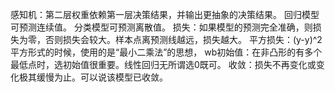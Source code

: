感知机：第二层权重依赖第一层决策结果，并输出更抽象的决策结果。
回归模型可预测连续值。
分类模型可预测离散值。
损失：如果模型的预测完全准确，则损失为零，否则损失会较大。样本点离预测线越远，损失越大。
平方损失：(y-y)^2 平方形式的时候，使用的是“最小二乘法”的思想，
wb初始值：在非凸形的有多个最低点时，选初始值很重要。线性回归无所谓选0既可。
收敛：损失不再变化或变化极其缓慢为止。可以说该模型已收敛。